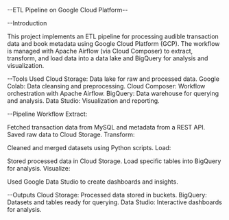 --ETL Pipeline on Google Cloud Platform--

--Introduction

This project implements an ETL pipeline for processing audible transaction data and book metadata using Google Cloud Platform (GCP). The workflow is managed with Apache Airflow (via Cloud Composer) to extract, transform, and load data into a data lake and BigQuery for analysis and visualization.

--Tools Used
Cloud Storage: Data lake for raw and processed data.
Google Colab: Data cleansing and preprocessing.
Cloud Composer: Workflow orchestration with Apache Airflow.
BigQuery: Data warehouse for querying and analysis.
Data Studio: Visualization and reporting.

--Pipeline Workflow
Extract:

Fetched transaction data from MySQL and metadata from a REST API.
Saved raw data to Cloud Storage.
Transform:

Cleaned and merged datasets using Python scripts.
Load:

Stored processed data in Cloud Storage.
Load specific tables into BigQuery for analysis.
Visualize:

Used Google Data Studio to create dashboards and insights.


--Outputs
Cloud Storage: Processed data stored in buckets.
BigQuery: Datasets and tables ready for querying.
Data Studio: Interactive dashboards for analysis.